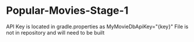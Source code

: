 # Popular-Movies-Stage-1

API Key is located in gradle.properties as MyMovieDbApiKey="{key}"
File is not in repository and will need to be built
